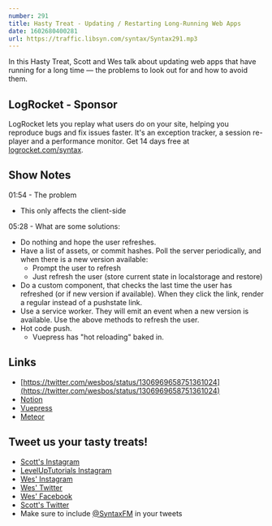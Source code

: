 ```yaml
---
number: 291
title: Hasty Treat - Updating / Restarting Long-Running Web Apps
date: 1602680400281
url: https://traffic.libsyn.com/syntax/Syntax291.mp3
---
```


In this Hasty Treat, Scott and Wes talk about updating web apps that have running for a long time — the problems to look out for and how to avoid them.

## LogRocket - Sponsor
LogRocket lets you replay what users do on your site, helping you reproduce bugs and fix issues faster. It's an exception tracker, a session re-player and a performance monitor. Get 14 days free at [logrocket.com/syntax](https://logrocket.com/syntax).

## Show Notes

01:54 - The problem
* This only affects the client-side

05:28 - What are some solutions:
* Do nothing and hope the  user refreshes.
* Have a list of assets, or commit hashes. Poll the server periodically, and when there is a new version available:
    * Prompt the user to refresh
    * Just refresh the user (store current state in localstorage and restore)
* Do a custom <Link> component, that checks the last time the user has refreshed (or if new version if available). When they click the link, render a regular <a> instead of a pushstate link.
* Use a service worker. They will emit an event when a new version is available. Use the above methods to refresh the user.
* Hot code push.
    * Vuepress has "hot reloading" baked in.

## Links
* [https://twitter.com/wesbos/status/1306969658751361024](https://twitter.com/wesbos/status/1306969658751361024)
* [Notion](https://notion.so)
* [Vuepress](https://vuepress.vuejs.org/)
* [Meteor](https://www.meteor.com/)

## Tweet us your tasty treats!
* [Scott's Instagram](https://www.instagram.com/stolinski/)
* [LevelUpTutorials Instagram](https://www.instagram.com/LevelUpTutorials/)
* [Wes' Instagram](https://www.instagram.com/wesbos/)
* [Wes' Twitter](https://twitter.com/wesbos)
* [Wes' Facebook](https://www.facebook.com/wesbos.developer)
* [Scott's Twitter](https://twitter.com/stolinski)
* Make sure to include [@SyntaxFM](https://twitter.com/SyntaxFM) in your tweets